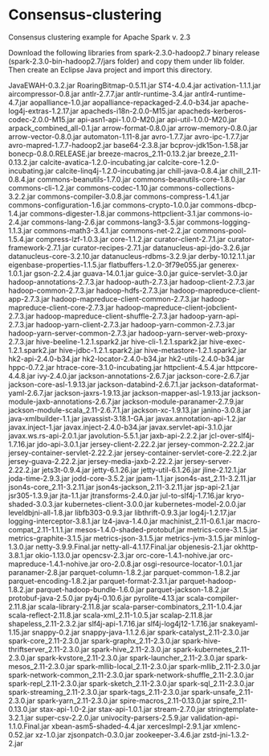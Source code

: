 # Consensus-clustering
Consensus clustering example for Apache Spark v. 2.3

Download the following libraries from spark-2.3.0-hadoop2.7 binary release
(spark-2.3.0-bin-hadoop2.7/jars folder) and copy them under lib folder. Then
create an Eclipse Java project and import this directory. 

JavaEWAH-0.3.2.jar
RoaringBitmap-0.5.11.jar
ST4-4.0.4.jar
activation-1.1.1.jar
aircompressor-0.8.jar
antlr-2.7.7.jar
antlr-runtime-3.4.jar
antlr4-runtime-4.7.jar
aopalliance-1.0.jar
aopalliance-repackaged-2.4.0-b34.jar
apache-log4j-extras-1.2.17.jar
apacheds-i18n-2.0.0-M15.jar
apacheds-kerberos-codec-2.0.0-M15.jar
api-asn1-api-1.0.0-M20.jar
api-util-1.0.0-M20.jar
arpack_combined_all-0.1.jar
arrow-format-0.8.0.jar
arrow-memory-0.8.0.jar
arrow-vector-0.8.0.jar
automaton-1.11-8.jar
avro-1.7.7.jar
avro-ipc-1.7.7.jar
avro-mapred-1.7.7-hadoop2.jar
base64-2.3.8.jar
bcprov-jdk15on-1.58.jar
bonecp-0.8.0.RELEASE.jar
breeze-macros_2.11-0.13.2.jar
breeze_2.11-0.13.2.jar
calcite-avatica-1.2.0-incubating.jar
calcite-core-1.2.0-incubating.jar
calcite-linq4j-1.2.0-incubating.jar
chill-java-0.8.4.jar
chill_2.11-0.8.4.jar
commons-beanutils-1.7.0.jar
commons-beanutils-core-1.8.0.jar
commons-cli-1.2.jar
commons-codec-1.10.jar
commons-collections-3.2.2.jar
commons-compiler-3.0.8.jar
commons-compress-1.4.1.jar
commons-configuration-1.6.jar
commons-crypto-1.0.0.jar
commons-dbcp-1.4.jar
commons-digester-1.8.jar
commons-httpclient-3.1.jar
commons-io-2.4.jar
commons-lang-2.6.jar
commons-lang3-3.5.jar
commons-logging-1.1.3.jar
commons-math3-3.4.1.jar
commons-net-2.2.jar
commons-pool-1.5.4.jar
compress-lzf-1.0.3.jar
core-1.1.2.jar
curator-client-2.7.1.jar
curator-framework-2.7.1.jar
curator-recipes-2.7.1.jar
datanucleus-api-jdo-3.2.6.jar
datanucleus-core-3.2.10.jar
datanucleus-rdbms-3.2.9.jar
derby-10.12.1.1.jar
eigenbase-properties-1.1.5.jar
flatbuffers-1.2.0-3f79e055.jar
generex-1.0.1.jar
gson-2.2.4.jar
guava-14.0.1.jar
guice-3.0.jar
guice-servlet-3.0.jar
hadoop-annotations-2.7.3.jar
hadoop-auth-2.7.3.jar
hadoop-client-2.7.3.jar
hadoop-common-2.7.3.jar
hadoop-hdfs-2.7.3.jar
hadoop-mapreduce-client-app-2.7.3.jar
hadoop-mapreduce-client-common-2.7.3.jar
hadoop-mapreduce-client-core-2.7.3.jar
hadoop-mapreduce-client-jobclient-2.7.3.jar
hadoop-mapreduce-client-shuffle-2.7.3.jar
hadoop-yarn-api-2.7.3.jar
hadoop-yarn-client-2.7.3.jar
hadoop-yarn-common-2.7.3.jar
hadoop-yarn-server-common-2.7.3.jar
hadoop-yarn-server-web-proxy-2.7.3.jar
hive-beeline-1.2.1.spark2.jar
hive-cli-1.2.1.spark2.jar
hive-exec-1.2.1.spark2.jar
hive-jdbc-1.2.1.spark2.jar
hive-metastore-1.2.1.spark2.jar
hk2-api-2.4.0-b34.jar
hk2-locator-2.4.0-b34.jar
hk2-utils-2.4.0-b34.jar
hppc-0.7.2.jar
htrace-core-3.1.0-incubating.jar
httpclient-4.5.4.jar
httpcore-4.4.8.jar
ivy-2.4.0.jar
jackson-annotations-2.6.7.jar
jackson-core-2.6.7.jar
jackson-core-asl-1.9.13.jar
jackson-databind-2.6.7.1.jar
jackson-dataformat-yaml-2.6.7.jar
jackson-jaxrs-1.9.13.jar
jackson-mapper-asl-1.9.13.jar
jackson-module-jaxb-annotations-2.6.7.jar
jackson-module-paranamer-2.7.9.jar
jackson-module-scala_2.11-2.6.7.1.jar
jackson-xc-1.9.13.jar
janino-3.0.8.jar
java-xmlbuilder-1.1.jar
javassist-3.18.1-GA.jar
javax.annotation-api-1.2.jar
javax.inject-1.jar
javax.inject-2.4.0-b34.jar
javax.servlet-api-3.1.0.jar
javax.ws.rs-api-2.0.1.jar
javolution-5.5.1.jar
jaxb-api-2.2.2.jar
jcl-over-slf4j-1.7.16.jar
jdo-api-3.0.1.jar
jersey-client-2.22.2.jar
jersey-common-2.22.2.jar
jersey-container-servlet-2.22.2.jar
jersey-container-servlet-core-2.22.2.jar
jersey-guava-2.22.2.jar
jersey-media-jaxb-2.22.2.jar
jersey-server-2.22.2.jar
jets3t-0.9.4.jar
jetty-6.1.26.jar
jetty-util-6.1.26.jar
jline-2.12.1.jar
joda-time-2.9.3.jar
jodd-core-3.5.2.jar
jpam-1.1.jar
json4s-ast_2.11-3.2.11.jar
json4s-core_2.11-3.2.11.jar
json4s-jackson_2.11-3.2.11.jar
jsp-api-2.1.jar
jsr305-1.3.9.jar
jta-1.1.jar
jtransforms-2.4.0.jar
jul-to-slf4j-1.7.16.jar
kryo-shaded-3.0.3.jar
kubernetes-client-3.0.0.jar
kubernetes-model-2.0.0.jar
leveldbjni-all-1.8.jar
libfb303-0.9.3.jar
libthrift-0.9.3.jar
log4j-1.2.17.jar
logging-interceptor-3.8.1.jar
lz4-java-1.4.0.jar
machinist_2.11-0.6.1.jar
macro-compat_2.11-1.1.1.jar
mesos-1.4.0-shaded-protobuf.jar
metrics-core-3.1.5.jar
metrics-graphite-3.1.5.jar
metrics-json-3.1.5.jar
metrics-jvm-3.1.5.jar
minlog-1.3.0.jar
netty-3.9.9.Final.jar
netty-all-4.1.17.Final.jar
objenesis-2.1.jar
okhttp-3.8.1.jar
okio-1.13.0.jar
opencsv-2.3.jar
orc-core-1.4.1-nohive.jar
orc-mapreduce-1.4.1-nohive.jar
oro-2.0.8.jar
osgi-resource-locator-1.0.1.jar
paranamer-2.8.jar
parquet-column-1.8.2.jar
parquet-common-1.8.2.jar
parquet-encoding-1.8.2.jar
parquet-format-2.3.1.jar
parquet-hadoop-1.8.2.jar
parquet-hadoop-bundle-1.6.0.jar
parquet-jackson-1.8.2.jar
protobuf-java-2.5.0.jar
py4j-0.10.6.jar
pyrolite-4.13.jar
scala-compiler-2.11.8.jar
scala-library-2.11.8.jar
scala-parser-combinators_2.11-1.0.4.jar
scala-reflect-2.11.8.jar
scala-xml_2.11-1.0.5.jar
scalap-2.11.8.jar
shapeless_2.11-2.3.2.jar
slf4j-api-1.7.16.jar
slf4j-log4j12-1.7.16.jar
snakeyaml-1.15.jar
snappy-0.2.jar
snappy-java-1.1.2.6.jar
spark-catalyst_2.11-2.3.0.jar
spark-core_2.11-2.3.0.jar
spark-graphx_2.11-2.3.0.jar
spark-hive-thriftserver_2.11-2.3.0.jar
spark-hive_2.11-2.3.0.jar
spark-kubernetes_2.11-2.3.0.jar
spark-kvstore_2.11-2.3.0.jar
spark-launcher_2.11-2.3.0.jar
spark-mesos_2.11-2.3.0.jar
spark-mllib-local_2.11-2.3.0.jar
spark-mllib_2.11-2.3.0.jar
spark-network-common_2.11-2.3.0.jar
spark-network-shuffle_2.11-2.3.0.jar
spark-repl_2.11-2.3.0.jar
spark-sketch_2.11-2.3.0.jar
spark-sql_2.11-2.3.0.jar
spark-streaming_2.11-2.3.0.jar
spark-tags_2.11-2.3.0.jar
spark-unsafe_2.11-2.3.0.jar
spark-yarn_2.11-2.3.0.jar
spire-macros_2.11-0.13.0.jar
spire_2.11-0.13.0.jar
stax-api-1.0-2.jar
stax-api-1.0.1.jar
stream-2.7.0.jar
stringtemplate-3.2.1.jar
super-csv-2.2.0.jar
univocity-parsers-2.5.9.jar
validation-api-1.1.0.Final.jar
xbean-asm5-shaded-4.4.jar
xercesImpl-2.9.1.jar
xmlenc-0.52.jar
xz-1.0.jar
zjsonpatch-0.3.0.jar
zookeeper-3.4.6.jar
zstd-jni-1.3.2-2.jar
